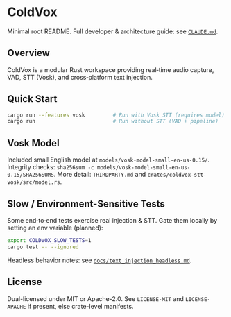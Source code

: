 # ColdVox

Minimal root README. Full developer & architecture guide: see [`CLAUDE.md`](CLAUDE.md).

## Overview
ColdVox is a modular Rust workspace providing real‑time audio capture, VAD, STT (Vosk), and cross‑platform text injection.

## Quick Start
```bash
cargo run --features vosk         # Run with Vosk STT (requires model)
cargo run                         # Run without STT (VAD + pipeline)
```

## Vosk Model
Included small English model at `models/vosk-model-small-en-us-0.15/`.
Integrity checks: `sha256sum -c models/vosk-model-small-en-us-0.15/SHA256SUMS`.
More detail: `THIRDPARTY.md` and `crates/coldvox-stt-vosk/src/model.rs`.

## Slow / Environment-Sensitive Tests
Some end‑to‑end tests exercise real injection & STT. Gate them locally by setting an env variable (planned):
```bash
export COLDVOX_SLOW_TESTS=1
cargo test -- --ignored
```
Headless behavior notes: see [`docs/text_injection_headless.md`](docs/text_injection_headless.md).

## License
Dual-licensed under MIT or Apache-2.0. See `LICENSE-MIT` and `LICENSE-APACHE` if present, else crate-level manifests.
